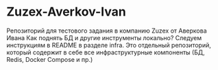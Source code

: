 # Zuzex-Averkov-Ivan
Репозиторий для тестового задания в компанию Zuzex от Аверкова Ивана
Как поднять БД и другие инструменты локально?
Следуем инструкциям в README в разделе infra. Это отдельный репозиторий, который содержит в себе все инфраструктурные компоненты (БД, Redis, Docker Compose и пр.)
